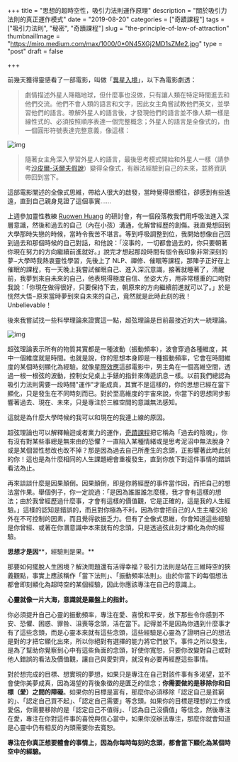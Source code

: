 +++
title = "思想的超時空性，吸引力法則運作原理"
description = "關於吸引力法則的真正運作模式"
date = "2019-08-20"
categories = ["奇蹟課程"]
tags = ["吸引力法則", "秘密", "奇蹟課程"]
slug = "the-principle-of-law-of-attraction"
thumbnailImage = "https://miro.medium.com/max/1000/0*0N45XGj2MD1sZMe2.jpg"
type = "post"
draft = false

+++

前幾天獲得靈感看了一部電影，叫做「[異星入境](https://zh.wikipedia.org/wiki/降临_(电影))」，以下為電影劇透：
<!--more-->

> 劇情描述外星人降臨地球，但什麼事也沒做，只有讓人類在特定時間進去和他們交流。他們不會人類的語言和文字，因此女主角嘗試教他們英文，並學習他們的語言。暸解外星人的語言後，才發現他們的語言並不像人類一樣是線性式的、必須按照順序表達一個完整概念；外星人的語言是全像式的，由一個圓形符號表達完整意義，像這樣：

![img](https://miro.medium.com/max/1000/0*0N45XGj2MD1sZMe2.jpg#center)

> 隨著女主角深入學習外星人的語言，最後思考模式開始和外星人一樣（請參考[沙皮爾-沃爾夫假說](https://zh.wikipedia.org/wiki/語言相對論)）變得全像式，有辦法經驗到自己的未來，並將資訊帶回到當下。

這部電影闡述的全像式思維，帶給人很大的啟發，當時覺得很嚮往，卻感到有些遙遠，直到自己親身見證了這個事實……

上週參加靈性教練 [Ruowen Huang](https://www.facebook.com/ruowen.huang) 的研討會，有一個段落教我們用呼吸法進入深層意識，然後和過去的自己（內在小孩）溝通，化解曾經歷的創傷。我直覺想回到大學那時失戀的時候，當時令我苦不堪言。等到呼吸調整到位，我開始想像自己回到過去和那個時候的自己對話，和他說：「沒事的，一切都會過去的，你只要朝著你現在努力的方向繼續前進就好。」說完才想起那段時間有個令我印象非常深刻的夢−大學時我熱衷靈性學習，先後上了 NLP、禪修、催眠等課程，那陣子正好在上催眠的課程，有一天晚上我嘗試催眠自己、進入深沉意識，接著就睡著了，清醒前，我夢到來自未來的自己，他表現得極度自信、坐姿大方，用非常穩重的口吻對我說：「你現在做得很好，只要保持下去，朝原來的方向繼續前進就可以了。」於是恍然大悟−原來當時夢到來自未來的自己，竟然就是此時此刻的我！Unbelievable！

後來我嘗試找一些科學理論來證實這一點，超弦理論是目前最接近的大一統理論。

![img](https://miro.medium.com/max/1704/0*1i_Icr7Q_woAyAlI.png#center)

超弦理論表示所有的物質其實都是一種波動（振動頻率），波會穿過各種維度，其中一個維度就是時間。也就是說，你的思想本身即是一種振動頻率，它會在時間維度的某個時刻顯化為經驗。就像[星際效應](https://zh.wikipedia.org/wiki/星际穿越)這部電影中，男主角在一個高維空間，透過一根一根弦的波動，控制女兒桌上手錶的指針來傳遞訊息ㄧ樣。以前我們總認為吸引力法則需要一段時間"運作"才能成真，其實不是這樣的，你的思想已經在當下顯化，只是發生在不同時刻而已。對於至高維度的宇宙來說，你當下的思想同步影響著過去、現在、未來，只是專注於三維空間的意識無法感知。

這就是為什麼大學時候的我可以和現在的我連上線的原因。

超弦理論也可以解釋輪迴或者業力的運作，[奇蹟課程](https://www.acimtaiwan.info/)把它稱為「過去的陰魂」，你有沒有對某些事總是無來由的恐懼？一直陷入某種情緒或是思考泥沼中無法脫身？或是某個習性想改也改不掉？那是因為過去自己所產生的念頭，正影響著此時此刻的你！這也是為什麼相同的人生課題總會重複發生，直到你放下對這件事情的錯誤看法為止。

再來談談什麼是因果顛倒。因果顛倒，即是你將經歷的事件當作因，而把自己的想法當作果。舉個例子，你一定說過：「是因為誰誰誰怎麼樣，我才會有這樣的想法；由於我曾經歷過什麼事，才會有這樣的價值觀，它是正確的，這是我的人生經驗。」這樣的認知是錯誤的，而且對你極為不利，因為你會把自己的人生主權交給外在不可控制的因素，而且覺得欲振乏力。但有了全像式思維，你會知道這些經驗是你曾經、或著在你潛意識中本來就有的念頭，只是透過弦此刻才顯化為你的經驗。

**思想才是因****，經驗則是果。**

那要如何擺脫人生困境？解決問題還有活得幸福？吸引力法則是站在三維時空的狹義觀點，事實上應該稱作「當下法則」、「振動頻率法則」。由於你當下的每個想法都會即刻顯化為超時空的某個經驗，因此你應該專注在自己的意識上。

**心靈就像一片大海，意識就是羅盤上的指針。**

你必須提升自己心靈的振動頻率，專注在愛、喜悅和平安，放下那些令你感到不安、恐懼、困惑、罪咎、沮喪等念頭，活在當下。記得並不是因為你遇到什麼事才有了這些念頭，而是心靈本來就有這些念頭，這些經驗是心靈為了證明自己的想法是對的才把它顯化出來，所以你絕對有選擇的能力將它們放下。事件之所以發生，是為了幫助你覺察到心中有這些負面的念頭，好使你寬恕，只要你改變對自己或對他人錯誤的看法及價值觀，讓自己與愛對齊，就沒有必要再經歷這些事情。

對於想完成的目標、想實現的夢想，如果只是專注在自己對該件事有多渴望，並不會使你美夢成真，因為渴望的背後象徵的是匱乏的信念；**你需要做的是移除你和目標（愛）之間的障礙**。如果你的目標是富有，那麼你必須移除「認定自己是貧窮的」、「認定自己買不起」、「認定自己需要」等念頭。如果你的目標是理想的工作或愛侶，你需要移除的是「認定自己不值得」、「認為自己沒價值」等信念，然後專注在愛，專注在你對這件事的喜悅與信心當中，如果你沒辦法專注，那麼你就會知道是心靈中仍有相反的內頭需要你去寬恕。

**專注在你真正想要體會的事情上，因為你每時每刻的念頭，都會當下顯化為某個時空中的經驗。**